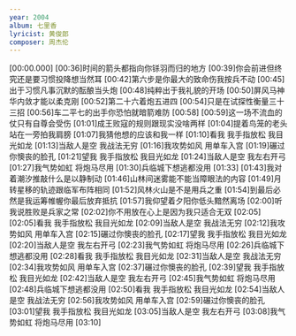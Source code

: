```yaml
---
year: 2004
album: 七里香
lyricist: 黄俊郎
composer: 周杰伦
---
```

[00:00.000]
[00:36]时间的箭头都指向你铩羽而归的地方
[00:39]你会前进但终究还是要习惯投降想当然耳
[00:42]第六步是你最大的致命伤我按兵不动
[00:45]出于习惯凡事沉默的酝酿当头炮
[00:48]纯粹出于我礼貌的开场
[00:50]屏风马神华内敛才能以柔克刚
[00:52]第二十六着炮五进四
[00:54]只是在试探性衡量三十三招
[00:56]车二平七的出手你恐怕就暗箭难防
[00:58]
[00:59]这一场不流血的仗只有自尊会受伤
[01:01]成王败寇的规则跟现实没啥两样
[01:04]提着鸟笼的老头站在一旁拍我肩膀
[01:07]我猜他想的应该和我一样
[01:10]看我 我手指放松 我目光如龙
[01:13]当敌人是空 我战法无穷
[01:16]我攻势如风 用单车入宫
[01:19]碾过你懊丧的脸孔
[01:21]望我 我手指放松 我目光如龙
[01:24]当敌人是空 我左右开弓
[01:27]我气势如虹 将炮马尽用
[01:30]兵临城下想逃都没用
[01:33]
[01:43]我对着潮汐推敲什么是以静制动
[01:46]山林间迷雾能不能当障眼法的内容
[01:49]月转星移的轨迹跟临军布阵相同
[01:52]风林火山是不是用兵之重
[01:54]到最后必然是我运筹帷幄你最后放弃抵抗
[01:57]我仰望着夕阳你低头黯然离场
[02:00]听我说胜败是兵家之常
[02:02]你不用放在心上是因为我只适合无双
[02:05]
[02:05]看我 我手指放松 我目光如龙
[02:09]当敌人是空 我战法无穷
[02:12]我攻势如风 用单车入宫
[02:15]碾过你懊丧的脸孔
[02:17]望我 我手指放松 我目光如龙
[02:20]当敌人是空 我左右开弓
[02:23]我气势如虹 将炮马尽用
[02:26]兵临城下想逃都没用
[02:28]看我 我手指放松 我目光如龙
[02:31]当敌人是空 我战法无穷
[02:34]我攻势如风 用单车入宫
[02:37]碾过你懊丧的脸孔
[02:39]望我 我手指放松 我目光如龙
[02:42]当敌人是空 我左右开弓
[02:45]我气势如虹 将炮马尽用
[02:48]兵临城下想逃都没用
[02:50]看我 我手指放松 我目光如龙
[02:54]当敌人是空 我战法无穷
[02:56]我攻势如风 用单车入宫
[02:59]碾过你懊丧的脸孔
[03:01]望我 我手指放松 我目光如龙
[03:05]当敌人是空 我左右开弓
[03:08]我气势如虹 将炮马尽用
[03:10]